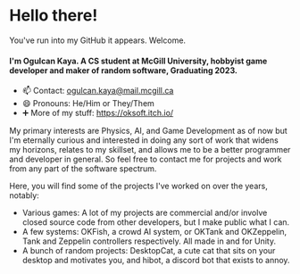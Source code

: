 # Hello there!

You've run into my GitHub it appears. Welcome.
#### I'm Ogulcan Kaya. A CS student at McGill University, hobbyist game developer and maker of random software, Graduating 2023.
- 📫 Contact: ogulcan.kaya@mail.mcgill.ca
- 😄 Pronouns: He/Him or They/Them
- ➕ More of my stuff: https://oksoft.itch.io/

My primary interests are Physics, AI, and Game Development as of now but I'm eternally curious and interested in doing any sort of work that widens my horizons, relates to my skillset, and allows me to be a better programmer and developer in general. So feel free to contact me for projects and work from any part of the software spectrum.

Here, you will find some of the projects I've worked on over the years, notably:
- Various games: A lot of my projects are commercial and/or involve closed source code from other developers, but I make public what I can.
- A few systems: OKFish, a crowd AI system, or OKTank and OKZeppelin, Tank and Zeppelin controllers respectively. All made in and for Unity.
- A bunch of random projects: DesktopCat, a cute cat that sits on your desktop and motivates you, and hibot, a discord bot that exists to annoy.

<!--
**RapidKebab/RapidKebab** is a ✨ _special_ ✨ repository because its `README.md` (this file) appears on your GitHub profile.

Here are some ideas to get you started:

- 🔭 I’m currently working on ...
- 🌱 I’m currently learning ...
- 👯 I’m looking to collaborate on ...
- 🤔 I’m looking for help with ...
- 💬 Ask me about ...
- 📫 How to reach me: ...
- 😄 Pronouns: ...
- ⚡ Fun fact: ...
-->
